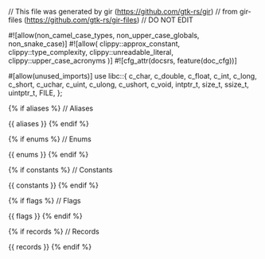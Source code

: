 // This file was generated by gir (https://github.com/gtk-rs/gir)
// from gir-files (https://github.com/gtk-rs/gir-files)
// DO NOT EDIT

#![allow(non_camel_case_types, non_upper_case_globals, non_snake_case)]
#![allow(
    clippy::approx_constant,
    clippy::type_complexity,
    clippy::unreadable_literal,
    clippy::upper_case_acronyms
)]
#![cfg_attr(docsrs, feature(doc_cfg))]

#[allow(unused_imports)]
use libc::{
    c_char, c_double, c_float, c_int, c_long, c_short, c_uchar, c_uint, c_ulong, c_ushort, c_void,
    intptr_t, size_t, ssize_t, uintptr_t, FILE,
};

{% if aliases %}
// Aliases

{{ aliases }}
{% endif %}

{% if enums %}
// Enums

{{ enums }}
{% endif %}

{% if constants %}
// Constants

{{ constants }}
{% endif %}

{% if flags %}
// Flags

{{ flags }}
{% endif %}

{% if records %}
// Records

{{ records }}
{% endif %}
